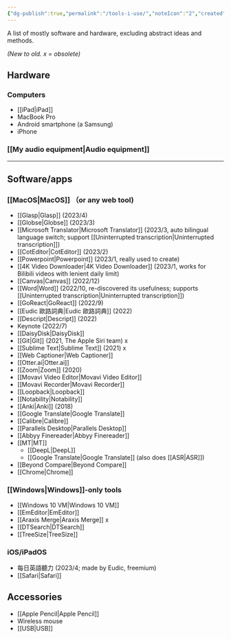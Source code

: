 ```yaml
---
{"dg-publish":true,"permalink":"/tools-i-use/","noteIcon":"2","created":"","updated":""}
---
```


A list of mostly software and hardware, excluding abstract ideas and methods.

*(New to old. x = obsolete)*
## Hardware

### Computers
- [[iPad\|iPad]]
- MacBook Pro
- Android smartphone (a Samsung)
- iPhone

### [[My audio equipment\|Audio equipment]] 
---
## Software/apps

### [[MacOS\|MacOS]] （or any web tool)
- [[Glasp\|Glasp]] (2023/4)
- [[Globse\|Globse]] (2023/3)
- [[Microsoft Translator\|Microsoft Translator]] (2023/3, auto bilingual language switch; support [[Uninterrupted transcription\|Uninterrupted transcription]])
- [[CotEditor\|CotEditor]] (2023/2)
- [[Powerpoint\|Powerpoint]] (2023/1, really used to create)
- [[4K Video Downloader\|4K Video Downloader]] (2023/1, works for Bilibili videos with lenient daily limit)
- [[Canvas\|Canvas]] (2022/12)
- [[Word\|Word]] (2022/10, re-discovered its usefulness; supports [[Uninterrupted transcription\|Uninterrupted transcription]])
- [[GoReact\|GoReact]] (2022/9)
- [[Eudic 歐路詞典\|Eudic 歐路詞典]] (2022)
- [[Descript\|Descript]] (2022)
- Keynote (2022/7)
- [[DaisyDisk\|DaisyDisk]]
- [[Git\|Git]] (2021, The Apple Siri team) x
- [[Sublime Text\|Sublime Text]] (2021) x
- [[Web Captioner\|Web Captioner]]
- [[Otter.ai\|Otter.ai]]
- [[Zoom\|Zoom]] (2020)
- [[Movavi Video Editor\|Movavi Video Editor]]
- [[Movavi Recorder\|Movavi Recorder]]
- [[Loopback\|Loopback]]
- [[Notability\|Notability]]
- [[Anki\|Anki]] (2018)
- [[Google Translate\|Google Translate]]
- [[Calibre\|Calibre]]
- [[Parallels Desktop\|Parallels Desktop]]
- [[Abbyy Finereader\|Abbyy Finereader]]
- [[MT\|MT]]
	- [[DeepL\|DeepL]]
	- [[Google Translate\|Google Translate]] (also does [[ASR\|ASR]])
- [[Beyond Compare\|Beyond Compare]]
- [[Chrome\|Chrome]]

### [[Windows\|Windows]]-only tools
- [[Windows 10 VM\|Windows 10 VM]]
- [[EmEditor\|EmEditor]]
- [[Araxis Merge\|Araxis Merge]] x
- [[DTSearch\|DTSearch]]
- [[TreeSize\|TreeSize]]

### iOS/iPadOS
- 每日英語聽力 (2023/4; made by Eudic, freemium)
- [[Safari\|Safari]]

## Accessories
- [[Apple Pencil\|Apple Pencil]]
- Wireless mouse
- [[USB\|USB]]